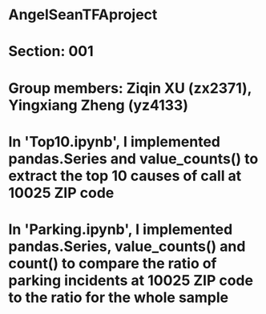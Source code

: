 # AngelSeanTFAproject
# Section: 001
# Group members: Ziqin XU (zx2371), Yingxiang Zheng (yz4133)
# In 'Top10.ipynb', I implemented pandas.Series and value_counts() to extract the top 10 causes of call at 10025 ZIP code
# In 'Parking.ipynb', I implemented pandas.Series, value_counts() and count() to compare the ratio of parking incidents at 10025 ZIP code to the ratio for the whole sample
